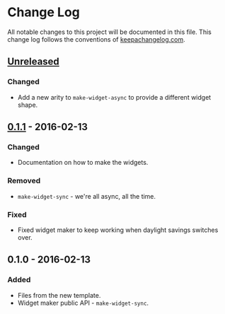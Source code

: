 # Change Log
All notable changes to this project will be documented in this file. This change log follows the conventions of [keepachangelog.com](http://keepachangelog.com/).

## [Unreleased][unreleased]
### Changed
- Add a new arity to `make-widget-async` to provide a different widget shape.

## [0.1.1] - 2016-02-13
### Changed
- Documentation on how to make the widgets.

### Removed
- `make-widget-sync` - we're all async, all the time.

### Fixed
- Fixed widget maker to keep working when daylight savings switches over.

## 0.1.0 - 2016-02-13
### Added
- Files from the new template.
- Widget maker public API - `make-widget-sync`.

[unreleased]: https://github.com/your-name/zaffre/compare/0.1.1...HEAD
[0.1.1]: https://github.com/your-name/zaffre/compare/0.1.0...0.1.1
